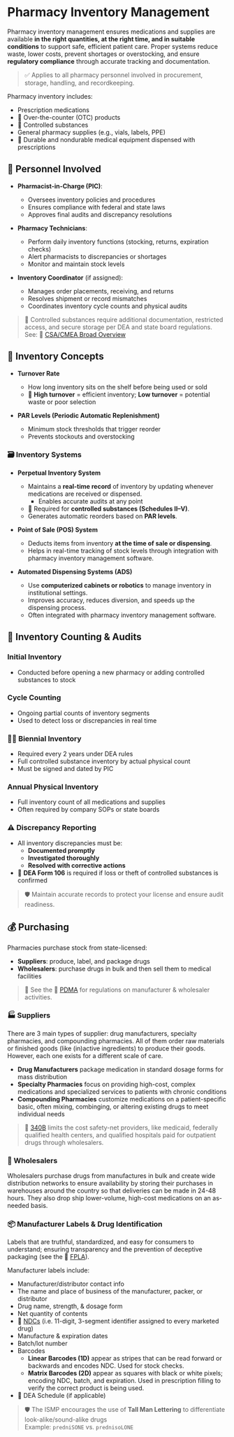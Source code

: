 # Pharmacy Inventory Management

Pharmacy inventory management ensures medications and supplies are available **in the right quantities, at the right time, and in suitable conditions** to support safe, efficient patient care. Proper systems reduce waste, lower costs, prevent shortages or overstocking, and ensure **regulatory compliance** through accurate tracking and documentation.

> ✅ Applies to all pharmacy personnel involved in procurement, storage, handling, and recordkeeping.

Pharmacy inventory includes:

- Prescription medications
- 💸 Over-the-counter (OTC) products
- 🔐 Controlled substances
- General pharmacy supplies (e.g., vials, labels, PPE)
- 📍 Durable and nondurable medical equipment dispensed with prescriptions

## 👤 Personnel Involved

- **Pharmacist-in-Charge (PIC)**:
  - Oversees inventory policies and procedures
  - Ensures compliance with federal and state laws
  - Approves final audits and discrepancy resolutions

- **Pharmacy Technicians**:
  - Perform daily inventory functions (stocking, returns, expiration checks)
  - Alert pharmacists to discrepancies or shortages
  - Monitor and maintain stock levels

- **Inventory Coordinator** (if assigned):
  - Manages order placements, receiving, and returns
  - Resolves shipment or record mismatches
  - Coordinates inventory cycle counts and physical audits

> 🔐 Controlled substances require additional documentation, restricted access, and secure storage per DEA and state board regulations.  
> See: 🔗 [CSA/CMEA Broad Overview](./medications/controlled_listed_substances.md)

## 🔑 Inventory Concepts

- **Turnover Rate**  
  - How long inventory sits on the shelf before being used or sold  
  - 📌 **High turnover** = efficient inventory; **Low turnover** = potential waste or poor selection

- **PAR Levels (Periodic Automatic Replenishment)**  
  - Minimum stock thresholds that trigger reorder  
  - Prevents stockouts and overstocking

### 🗃️ Inventory Systems

- **Perpetual Inventory System**
  - Maintains a **real-time record** of inventory by updating whenever medications are received or dispensed.
    - Enables accurate audits at any point
  - 🔐 Required for **controlled substances (Schedules II–V)**.
  - Generates automatic reorders based on **PAR levels**.

- **Point of Sale (POS) System**
  - Deducts items from inventory **at the time of sale or dispensing**.
  - Helps in real-time tracking of stock levels through integration with pharmacy inventory management software.

- **Automated Dispensing Systems (ADS)**
  - Use **computerized cabinets or robotics** to manage inventory in institutional settings.
  - Improves accuracy, reduces diversion, and speeds up the dispensing process.
  - Often integrated with pharmacy inventory management software.

## 📅 Inventory Counting & Audits

### Initial Inventory

- Conducted before opening a new pharmacy or adding controlled substances to stock

### Cycle Counting

- Ongoing partial counts of inventory segments
- Used to detect loss or discrepancies in real time

### 🔐🦅 Biennial Inventory

- Required every 2 years under DEA rules
- Full controlled substance inventory by actual physical count
- Must be signed and dated by PIC

### Annual Physical Inventory

- Full inventory count of all medications and supplies
- Often required by company SOPs or state boards

### ⚠️ Discrepancy Reporting

- All inventory discrepancies must be:
  - **Documented promptly**
  - **Investigated thoroughly**
  - **Resolved with corrective actions**
- 🔐 **DEA Form 106** is required if loss or theft of controlled substances is confirmed

> 🛡️ Maintain accurate records to protect your license and ensure audit readiness.

<!-- Todo: ### 🔗 Inventory Counting & Discrepancy Reporting SOP Document Link -->

## 💰 Purchasing

Pharmacies purchase stock from state-licensed:

- **Suppliers**: produce, label, and package drugs
- **Wholesalers**: purchase drugs in bulk and then sell them to medical facilities

> 🦅 See the 🔗 [PDMA](./law/abbreviated_federal_law_reference.md#prescription-drug-marketing-act-pdma-1987) for regulations on manufacturer & wholesaler activities.

### 🏭 Suppliers

There are 3 main types of supplier: drug manufacturers, specialty pharmacies, and compounding pharmacies. All of them order raw materials or finished goods (like (in)active ingredients) to produce their goods. However, each one exists for a different scale of care.

- **Drug Manufacturers** package medication in standard dosage forms for mass distribution
- **Specialty Pharmacies** focus on providing high-cost, complex medications and specialized services to patients with chronic conditions
- **Compounding Pharmacies** customize medications on a patient-specific basic, often mixing, combinging, or altering existing drugs to meet individual needs

> 🦅 [340B](./law/abbreviated_federal_law_reference.md#340b-drug-pricing-program-340b-1992) limits the cost safety-net providers, like medicaid, federally qualified health centers, and qualified hospitals paid for outpatient drugs through wholesalers.

### 🚚 Wholesalers

Wholesalers purchase drugs from manufactures in bulk and create wide distribution networks to ensure availability by storing their purchases in warehouses around the country so that deliveries can be made in 24-48 hours. They also drop ship lower-volume, high-cost medications on an as-needed basis.

### 📦 Manufacturer Labels & Drug Identification

Labels that are truthful, standardized, and easy for consumers to understand; ensuring transparency and the prevention of deceptive packaging (see the 🔗 [FPLA](./law/abbreviated_federal_law_reference.md#fair-packaging--labeling-act-fpla-1967)).

Manufacturer labels include:

- Manufacturer/distributor contact info
- The name and place of business of the manufacturer, packer, or distributor
- Drug name, strength, & dosage form
- Net quantity of contents
- 🔗 [NDCs](./law/abbreviated_federal_law_reference.md#drug-listing-act-1972) (i.e. 11-digit, 3-segment identifier assigned to every marketed drug)
- Manufacture & expiration dates
- Batch/lot number
- Barcodes
  - **Linear Barcodes (1D)** appear as stripes that can be read forward or backwards and encodes NDC. Used for stock checks.
  - **Matrix Barcodes (2D)** appear as squares with black or white pixels; encoding NDC, batch, and expiration. Used in prescription filling to verify the correct product is being used.
- 🔐 DEA Schedule (if applicable)

> 🛡️ The ISMP encourages the use of **Tall Man Lettering** to differentiate look-alike/sound-alike drugs  
> Example: `predniSONE` vs. `prednisoLONE`

<!-- Todo: ### 🔗 Ordering SOP Document Link -->
